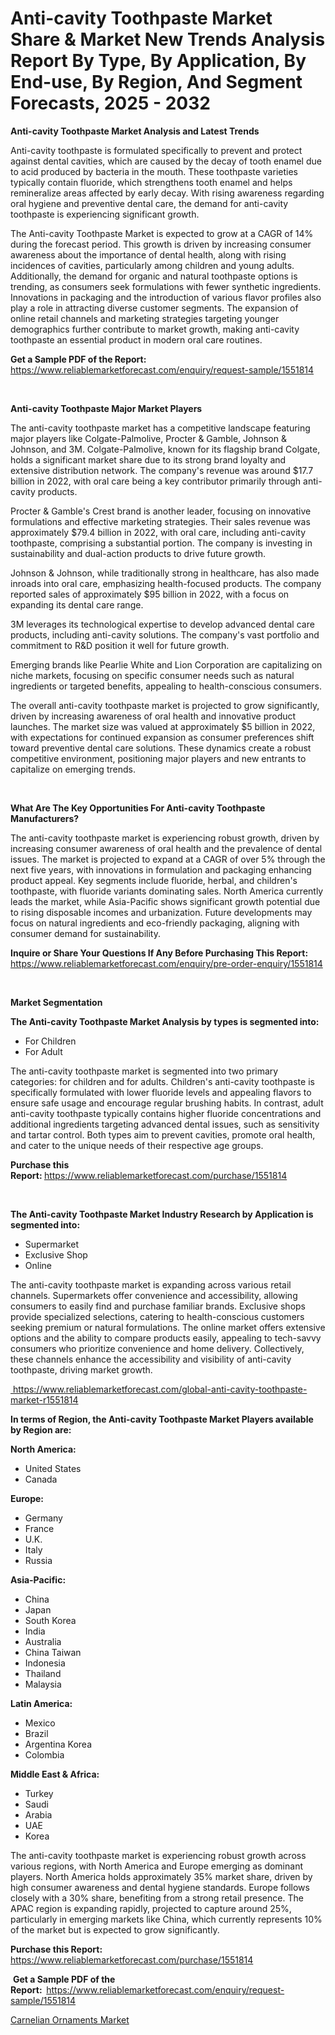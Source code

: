<p><h1>Anti-cavity Toothpaste Market Share & Market New Trends Analysis Report By Type, By Application, By End-use, By Region, And Segment Forecasts, 2025 - 2032</h1></p><p><strong>Anti-cavity Toothpaste Market Analysis and Latest Trends</strong></p>
<p><p>Anti-cavity toothpaste is formulated specifically to prevent and protect against dental cavities, which are caused by the decay of tooth enamel due to acid produced by bacteria in the mouth. These toothpaste varieties typically contain fluoride, which strengthens tooth enamel and helps remineralize areas affected by early decay. With rising awareness regarding oral hygiene and preventive dental care, the demand for anti-cavity toothpaste is experiencing significant growth.</p><p>The Anti-cavity Toothpaste Market is expected to grow at a CAGR of 14% during the forecast period. This growth is driven by increasing consumer awareness about the importance of dental health, along with rising incidences of cavities, particularly among children and young adults. Additionally, the demand for organic and natural toothpaste options is trending, as consumers seek formulations with fewer synthetic ingredients. Innovations in packaging and the introduction of various flavor profiles also play a role in attracting diverse customer segments. The expansion of online retail channels and marketing strategies targeting younger demographics further contribute to market growth, making anti-cavity toothpaste an essential product in modern oral care routines.</p></p>
<p><strong>Get a Sample PDF of the Report:&nbsp;</strong> <a href="https://www.reliablemarketforecast.com/enquiry/request-sample/1551814?utm_campaign=1832&utm_medium=2&utm_source=Github&utm_content=ia&utm_term=09022025&utm_id=anti-cavity-toothpaste">https://www.reliablemarketforecast.com/enquiry/request-sample/1551814</a></p>
<p>&nbsp;</p>
<p><strong>Anti-cavity Toothpaste Major Market Players</strong></p>
<p><p>The anti-cavity toothpaste market has a competitive landscape featuring major players like Colgate-Palmolive, Procter & Gamble, Johnson & Johnson, and 3M. Colgate-Palmolive, known for its flagship brand Colgate, holds a significant market share due to its strong brand loyalty and extensive distribution network. The company's revenue was around $17.7 billion in 2022, with oral care being a key contributor primarily through anti-cavity products.</p><p>Procter & Gamble's Crest brand is another leader, focusing on innovative formulations and effective marketing strategies. Their sales revenue was approximately $79.4 billion in 2022, with oral care, including anti-cavity toothpaste, comprising a substantial portion. The company is investing in sustainability and dual-action products to drive future growth.</p><p>Johnson & Johnson, while traditionally strong in healthcare, has also made inroads into oral care, emphasizing health-focused products. The company reported sales of approximately $95 billion in 2022, with a focus on expanding its dental care range.</p><p>3M leverages its technological expertise to develop advanced dental care products, including anti-cavity solutions. The company's vast portfolio and commitment to R&D position it well for future growth.</p><p>Emerging brands like Pearlie White and Lion Corporation are capitalizing on niche markets, focusing on specific consumer needs such as natural ingredients or targeted benefits, appealing to health-conscious consumers.</p><p>The overall anti-cavity toothpaste market is projected to grow significantly, driven by increasing awareness of oral health and innovative product launches. The market size was valued at approximately $5 billion in 2022, with expectations for continued expansion as consumer preferences shift toward preventive dental care solutions. These dynamics create a robust competitive environment, positioning major players and new entrants to capitalize on emerging trends.</p></p>
<p>&nbsp;</p>
<p><strong>What Are The Key Opportunities For Anti-cavity Toothpaste Manufacturers?</strong></p>
<p><p>The anti-cavity toothpaste market is experiencing robust growth, driven by increasing consumer awareness of oral health and the prevalence of dental issues. The market is projected to expand at a CAGR of over 5% through the next five years, with innovations in formulation and packaging enhancing product appeal. Key segments include fluoride, herbal, and children's toothpaste, with fluoride variants dominating sales. North America currently leads the market, while Asia-Pacific shows significant growth potential due to rising disposable incomes and urbanization. Future developments may focus on natural ingredients and eco-friendly packaging, aligning with consumer demand for sustainability.</p></p>
<p><strong>Inquire or Share Your Questions If Any Before Purchasing This Report:</strong> <a href="https://www.reliablemarketforecast.com/enquiry/pre-order-enquiry/1551814?utm_campaign=1832&utm_medium=2&utm_source=Github&utm_content=ia&utm_term=09022025&utm_id=anti-cavity-toothpaste">https://www.reliablemarketforecast.com/enquiry/pre-order-enquiry/1551814</a></p>
<p>&nbsp;</p>
<p><strong>Market Segmentation</strong></p>
<p><strong>The Anti-cavity Toothpaste Market Analysis by types is segmented into:</strong></p>
<p><ul><li>For Children</li><li>For Adult</li></ul></p>
<p><p>The anti-cavity toothpaste market is segmented into two primary categories: for children and for adults. Children's anti-cavity toothpaste is specifically formulated with lower fluoride levels and appealing flavors to ensure safe usage and encourage regular brushing habits. In contrast, adult anti-cavity toothpaste typically contains higher fluoride concentrations and additional ingredients targeting advanced dental issues, such as sensitivity and tartar control. Both types aim to prevent cavities, promote oral health, and cater to the unique needs of their respective age groups.</p></p>
<p><strong>Purchase this Report:&nbsp;</strong><a href="https://www.reliablemarketforecast.com/purchase/1551814?utm_campaign=1832&utm_medium=2&utm_source=Github&utm_content=ia&utm_term=09022025&utm_id=anti-cavity-toothpaste">https://www.reliablemarketforecast.com/purchase/1551814</a></p>
<p>&nbsp;</p>
<p><strong>The Anti-cavity Toothpaste Market Industry Research by Application is segmented into:</strong></p>
<p><ul><li>Supermarket</li><li>Exclusive Shop</li><li>Online</li></ul></p>
<p><p>The anti-cavity toothpaste market is expanding across various retail channels. Supermarkets offer convenience and accessibility, allowing consumers to easily find and purchase familiar brands. Exclusive shops provide specialized selections, catering to health-conscious customers seeking premium or natural formulations. The online market offers extensive options and the ability to compare products easily, appealing to tech-savvy consumers who prioritize convenience and home delivery. Collectively, these channels enhance the accessibility and visibility of anti-cavity toothpaste, driving market growth.</p></p>
<p><a href="https://www.reliablemarketforecast.com/global-anti-cavity-toothpaste-market-r1551814?utm_campaign=1832&utm_medium=2&utm_source=Github&utm_content=ia&utm_term=09022025&utm_id=anti-cavity-toothpaste">&nbsp;https://www.reliablemarketforecast.com/global-anti-cavity-toothpaste-market-r1551814</a></p>
<p><strong>In terms of Region, the Anti-cavity Toothpaste Market Players available by Region are:</strong></p>
<p>
    <p> <strong> North America: </strong>
        <ul>
            <li>United States</li>
            <li>Canada</li>
        </ul>
        </p> 
    <p> <strong> Europe: </strong>
        <ul>
            <li>Germany</li>
            <li>France</li>
            <li>U.K.</li>
            <li>Italy</li>
            <li>Russia</li>
        </ul>
        </p> 
    <p> <strong> Asia-Pacific: </strong>
        <ul>
            <li>China</li>
            <li>Japan</li>
            <li>South Korea</li>
            <li>India</li>
            <li>Australia</li>
            <li>China Taiwan</li>
            <li>Indonesia</li>
            <li>Thailand</li>
            <li>Malaysia</li>
        </ul>
        </p> 
    <p> <strong> Latin America: </strong>
        <ul>
            <li>Mexico</li>
            <li>Brazil</li>
            <li>Argentina Korea</li>
            <li>Colombia</li>
        </ul>
        </p> 
    <p> <strong> Middle East & Africa: </strong>
        <ul>
            <li>Turkey</li>
            <li>Saudi</li>
            <li>Arabia</li>
            <li>UAE</li>
            <li>Korea</li>
        </ul>
    </p>
    </p>
<p><p>The anti-cavity toothpaste market is experiencing robust growth across various regions, with North America and Europe emerging as dominant players. North America holds approximately 35% market share, driven by high consumer awareness and dental hygiene standards. Europe follows closely with a 30% share, benefiting from a strong retail presence. The APAC region is expanding rapidly, projected to capture around 25%, particularly in emerging markets like China, which currently represents 10% of the market but is expected to grow significantly.</p></p>
<p><strong>Purchase this Report: </strong><a href="https://www.reliablemarketforecast.com/purchase/1551814?utm_campaign=1832&utm_medium=2&utm_source=Github&utm_content=ia&utm_term=09022025&utm_id=anti-cavity-toothpaste">https://www.reliablemarketforecast.com/purchase/1551814</a></p>
<p>&nbsp;<strong>Get a Sample PDF of the Report:&nbsp;&nbsp;</strong><a href="https://www.reliablemarketforecast.com/enquiry/request-sample/1551814?utm_campaign=1832&utm_medium=2&utm_source=Github&utm_content=ia&utm_term=09022025&utm_id=anti-cavity-toothpaste">https://www.reliablemarketforecast.com/enquiry/request-sample/1551814</a></p>
<p><strong></strong></p>
<p><p><a href="https://github.com/AKSHATREPORTPRIME/Market-Research-Report-List-7/blob/main/carnelian-ornaments-market.md?utm_campaign=1832&utm_medium=2&utm_source=Github&utm_content=ia&utm_term=09022025&utm_id=anti-cavity-toothpaste">Carnelian Ornaments Market</a></p></p>